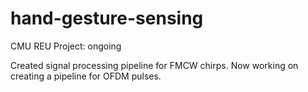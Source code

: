# hand-gesture-sensing
CMU REU Project: ongoing  

Created signal processing pipeline for FMCW chirps. Now working on creating a pipeline for OFDM pulses.
